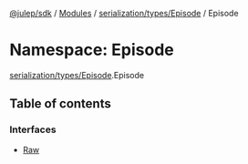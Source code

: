 [@julep/sdk](../README.md) / [Modules](../modules.md) / [serialization/types/Episode](serialization_types_Episode.md) / Episode

# Namespace: Episode

[serialization/types/Episode](serialization_types_Episode.md).Episode

## Table of contents

### Interfaces

- [Raw](../interfaces/serialization_types_Episode.Episode.Raw.md)
